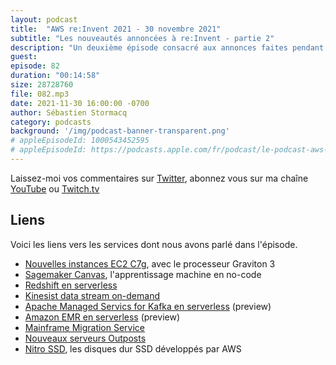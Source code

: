 ```yaml
---
layout: podcast
title:  "AWS re:Invent 2021 - 30 novembre 2021"
subtitle: "Les nouveautés annoncées à re:Invent - partie 2"
description: "Un deuxième épisode consacré aux annonces faites pendant la conférence AWS re:Invent à Las Vegas. Dans cet épisode, nous parlons de serverless avec des nouvelles options pour vous débarraser de vos serveurs, nous parlons de SageMaker Canvas, l'apprentissage machine no-code. Nous évoquerons la migration de mainframe et parlerons un petit peu de matériel avec Outposts et Nitro SSD."
guest:
episode: 82
duration: "00:14:58"
size: 28728760
file: 082.mp3
date: 2021-11-30 16:00:00 -0700  
author: Sébastien Stormacq
category: podcasts
background: '/img/podcast-banner-transparent.png'
# appleEpisodeId: 1000543452595
# appleEpisodeId: https://podcasts.apple.com/fr/podcast/le-podcast-aws-en-français/id1452118442
---
```


Laissez-moi vos commentaires sur [Twitter](https://twitter.com/sebsto), abonnez vous sur ma chaîne [YouTube](https://www.youtube.com/sebsto) ou [Twitch.tv](https://www.twitch.tv/sebAWS)

## Liens

Voici les liens vers les services dont nous avons parlé dans l'épisode.

- [Nouvelles instances EC2 C7g](https://aws.amazon.com/blogs/aws/join-the-preview-amazon-ec2-c7g-instances-powered-by-new-aws-graviton3-processors/), avec le processeur Graviton 3
- [Sagemaker Canvas](https://aws.amazon.com/blogs/aws/announcing-amazon-sagemaker-canvas-a-visual-no-code-machine-learning-capability-for-business-analysts/), l'apprentissage machine en no-code
- [Redshift en serverless](https://aws.amazon.com/blogs/aws/introducing-amazon-redshift-serverless-run-analytics-at-any-scale-without-having-to-manage-infrastructure/)
- [Kinesist data stream on-demand](https://aws.amazon.com/blogs/aws/amazon-kinesis-data-streams-on-demand-stream-data-at-scale-without-managing-capacity/)
- [Apache Managed Servics for Kafka en serverless](https://aws.amazon.com/about-aws/whats-new/2021/11/amazon-msk-serverless-public-preview/) (preview)
- [Amazon EMR en serverless](https://aws.amazon.com/about-aws/whats-new/2021/11/amazon-emr-serverless-preview/) (preview) 
- [Mainframe Migration Service](https://aws.amazon.com/about-aws/whats-new/2021/11/introducing-aws-mainframe-modernization/)
- [Nouveaux serveurs Outposts](https://aws.amazon.com/blogs/aws/new-aws-outposts-servers-in-two-form-factors/)
- [Nitro SSD](https://aws.amazon.com/blogs/aws/aws-nitro-ssd-high-performance-storage-for-your-i-o-intensive-applications/), les disques dur SSD développés par AWS